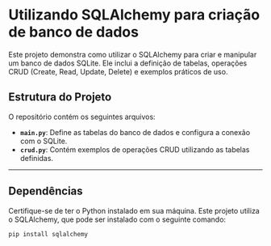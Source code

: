 # Utilizando SQLAlchemy para criação de banco de dados

Este projeto demonstra como utilizar o SQLAlchemy para criar e manipular um banco de dados SQLite. Ele inclui a definição de tabelas, operações CRUD (Create, Read, Update, Delete) e exemplos práticos de uso.

## Estrutura do Projeto

O repositório contém os seguintes arquivos:

- **`main.py`**: Define as tabelas do banco de dados e configura a conexão com o SQLite.
- **`crud.py`**: Contém exemplos de operações CRUD utilizando as tabelas definidas.

---

## Dependências

Certifique-se de ter o Python instalado em sua máquina. Este projeto utiliza o SQLAlchemy, que pode ser instalado com o seguinte comando:

```bash
pip install sqlalchemy